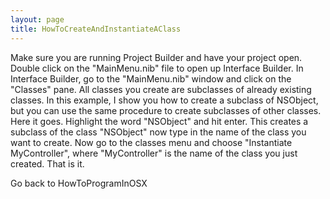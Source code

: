 ```yaml
---
layout: page
title: HowToCreateAndInstantiateAClass
---
```


Make sure you are running Project Builder and have your project open.  Double click on the "MainMenu.nib" file to open up Interface Builder.  In Interface Builder, go to the "MainMenu.nib" window and click on the "Classes" pane.  All classes you create are subclasses of already existing classes.  In this example, I show you how to create a subclass of NSObject, but you can use the same procedure to create subclasses of other classes.  Here it goes.  Highlight the word "NSObject" and hit enter.  This creates a subclass of the class "NSObject" now type in the name of the class you want to create.  Now go to the classes menu and choose "Instantiate MyController", where "MyController" is the name of the class you just created.  That is it.

Go back to HowToProgramInOSX


